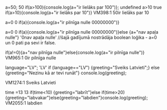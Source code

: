 a=50;
50
if(a>100){console.log(a+"ir lielāks par 100")};
undefined
a>10
true
if(a>10){console.log(a+"ir lielāks par 10")}
VM398:1 50ir lielāks par 10

a=0
0
if(a){console.log(a+"ir pilnīga nulle 00000000")}

a=0
0
if(a){console.log(a+"ir pilnīga nulle 00000000")}else {a+"nav apaļa nulle"}
'0nav apaļa nulle'
//šajā gadījumā nostrādāja boolean loģika - a=0 un 0 pati pa sevi ir false.

if(a!=0){a+"nav pilnīga nulle"}else{console.log(a+"ir pilnīga nulle")}
VM965:1 0ir pilnīga nulle

language="LV";
'LV'
if (language=="LV")
{greeting="Sveiks Latvieti";}
else
{greeting="Nezinu kā ar tevi runāt"}
console.log(greeting);

VM1274:1 Sveiks Latvieti

time =13
13
if(time<10) {greeting="labrīt"}else if(time>20){greeting="labvakar"}else{greeting="labdien"}console.log(greeting);
VM2055:1 labdien
